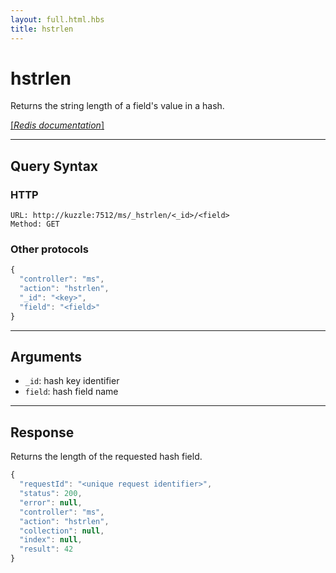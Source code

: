 ```yaml
---
layout: full.html.hbs
title: hstrlen
---
```


# hstrlen

Returns the string length of a field's value in a hash.

[[_Redis documentation_]](https://redis.io/commands/hstrlen)

---

## Query Syntax

### HTTP

```http
URL: http://kuzzle:7512/ms/_hstrlen/<_id>/<field>
Method: GET
```

### Other protocols

```js
{
  "controller": "ms",
  "action": "hstrlen",
  "_id": "<key>",
  "field": "<field>"
}
```

---

## Arguments

* `_id`: hash key identifier
* `field`: hash field name

---

## Response

Returns the length of the requested hash field.

```javascript
{
  "requestId": "<unique request identifier>",
  "status": 200,
  "error": null,
  "controller": "ms",
  "action": "hstrlen",
  "collection": null,
  "index": null,
  "result": 42
}
```
